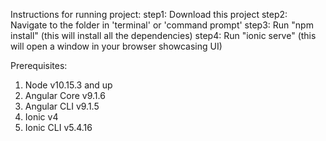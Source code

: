 Instructions for running project:
step1: Download this project
step2: Navigate to the folder in 'terminal' or 'command prompt'
step3: Run "npm install" (this will install all the dependencies)
step4: Run "ionic serve" (this will open a window in your browser showcasing UI)

Prerequisites:
1. Node v10.15.3 and up
2. Angular Core v9.1.6
3. Angular CLI v9.1.5
4. Ionic v4
5. Ionic CLI v5.4.16
